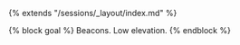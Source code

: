 {% extends "/sessions/_layout/index.md" %}

{% block goal %}
Beacons. Low elevation.
{% endblock %}
